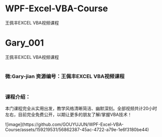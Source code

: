 # WPF-Excel-VBA-Course
王佩丰EXCEL VBA视频课程
# Gary_001
王佩丰EXCEL VBA视频课程
<br/></br>
<h3>微:Gary-jian 资源编号：王佩丰EXCEL VBA视频课程
<br/></br>
<h3>课程介绍：</h3>
<p>本门课程完全从实用出发，教学风格清晰简洁、幽默深刻。全部视频共计20小时左右，目前完全免费公开，以期让更多的朋友了解/掌握VBA技术！</p>
![image](https://github.com/GOUYUJUN/WPF-Excel-VBA-Course/assets/159219531/56862387-45ac-4722-a79e-1e6f3180be44)
